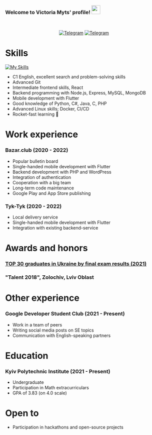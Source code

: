<h3 align="left">
  Welcome to Victoria Myts' profile!
  <img src="https://media.giphy.com/media/hvRJCLFzcasrR4ia7z/giphy.gif" width="28">
</h3>

<br>
<p align="center">
<a href="https://t.me/vimyts"><img src="https://img.shields.io/badge/Telegram-0088cc?style=flat&logo=telegram" alt="Telegram" /></a>
<a href="mailto:mytsvictoria@gmail.com"><img src="https://img.shields.io/badge/Email-000000?style=flat&logo=gmail" alt="Telegram" /></a>
</p>

# Skills

[![My Skills](https://skills.thijs.gg/icons?i=js,html,css,nodejs,c,cloudflare,dart,docker,java,mongodb,mysql,py,react,vim)](https://skills.thijs.gg)

- C1 English, excellent search and problem-solving skills
- Advanced Git
- Intermediate frontend skills, React
- Backend programming with Node.js, Express, MySQL, MongoDB
- Mobile development with Flutter
- Good knowledge of Python, C#, Java, C, PHP
- Advanced Linux skills; Docker, CI/CD
- Rocket-fast learning 🚀

# Work experience

### **Bazar.club (2020 - 2022)**
- Popular bulletin board
- Single-handed mobile development with Flutter
- Backend development with PHP and WordPress
- Integration of authentication
- Cooperation with a big team
- Long-term code maintenance
- Google Play and App Store publishing
### **Tyk-Tyk (2020 - 2022)**
- Local delivery service
- Single-handed mobile development with Flutter
- Integration with existing backend-service

# Awards and honors

### **[TOP 30 graduates in Ukraine by final exam results (2021)](https://24tv.ua/education/yaki-vnz-vstupili-nayrozumnishi-vipuskniki-2021-ukrayina-novini_n1726504)**

### **"Talent 2018", Zolochiv, Lviv Oblast**

# Other experience

### **Google Developer Student Club (2021 - Present)**
- Work in a team of peers
- Writing social media posts on SE topics
- Communication with English-speaking partners

# Education

### **Kyiv Polytechnic Institute (2021 - Present)**
- Undergraduate
- Participation in Math extracurriculars
- GPA of 3.83 (on 4.0 scale)

# Open to
- Participation in hackathons and open-source projects